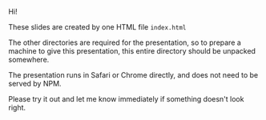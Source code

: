 Hi!

These slides are created by one HTML file `index.html`

The other directories are required for the presentation, so
to prepare a machine to give this presentation, this entire
directory should be unpacked somewhere.

The presentation runs in Safari or Chrome directly, and does
not need to be served by NPM.

Please try it out and let me know immediately if something doesn't
look right.

